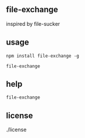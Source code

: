 ## file-exchange
inspired by file-sucker

## usage

```
npm install file-exchange -g

file-exchange
```

## help

```
file-exchange
```

## license
./license